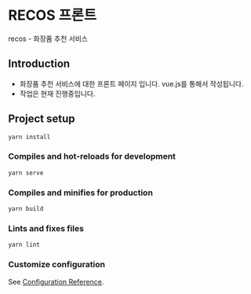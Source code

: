 # RECOS 프론트
recos - 화장품 추천 서비스

## Introduction
- 화장품 추천 서비스에 대한 프론트 페이지 입니다. vue.js를 통해서 작성됩니다.
- 작업은 현재 진행중입니다.

## Project setup
```
yarn install
```

### Compiles and hot-reloads for development
```
yarn serve
```

### Compiles and minifies for production
```
yarn build
```

### Lints and fixes files
```
yarn lint
```

### Customize configuration
See [Configuration Reference](https://cli.vuejs.org/config/).
